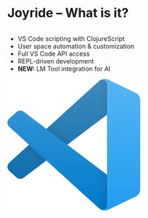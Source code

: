 <div class="slide">

# Joyride – What is it?

<div class="row">
<div class="column col-5">

- VS Code scripting with ClojureScript
- User space automation & customization
- Full VS Code API access
- REPL-driven development
- **NEW:** LM Tool integration for AI

</div>

<div class="column col-7">
<img src="images/vscode.png" alt="VS Code + ClojureScript" style="max-height: 300px;">
</div>

</div>
